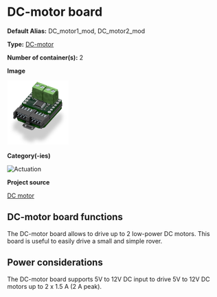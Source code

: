# DC-motor board
<div class="cust_sheet" markdown="1">
<p class="cust_sheet-title" markdown="1"><strong>Default Alias:</strong> DC_motor1_mod, DC_motor2_mod</p>
<p class="cust_sheet-title" markdown="1"><strong>Type:</strong> <a href="/pages/high/containers_list/dc-motor.md">DC-motor</a></p>
<p class="cust_sheet-title" markdown="1"><strong>Number of container(s):</strong> 2</p>
<p class="cust_sheet-title" markdown="1"><strong>Image</strong></p>
<p class="cust_indent" markdown="1"><img height="150" src="../../../_assets/img/dc-motor-container.png"></p>
<p class="cust_sheet-title" markdown="1"><strong>Category(-ies)</strong></p>
<p class="cust_indent" markdown="1">
<img height="50" src="../../../_assets/img/sticker-actuation.png" title="Actuation">
</p>
<p class="cust_sheet-title" markdown="1"><strong>Project source </strong></p>
<a class="github-button" data-size="large" aria-label="Star Luos-io/Luos on GitHub" href="https://github.com/Luos-io/Examples/tree/master/Projects/Dc_motor" target="_blank">DC motor</a>
</div>

## DC-motor board functions
The DC-motor board allows to drive up to 2 low-power DC motors. This board is useful to easily drive a small and simple rover.

## Power considerations
The DC-motor board supports 5V to 12V DC input to drive 5V to 12V DC motors up to 2 x 1.5 A (2 A peak).



